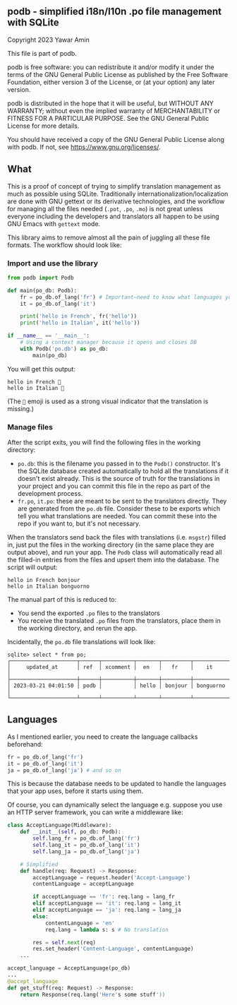 ## podb - simplified i18n/l10n .po file management with SQLite

Copyright 2023 Yawar Amin

This file is part of podb.

podb is free software: you can redistribute it and/or modify it under
the terms of the GNU General Public License as published by the Free Software
Foundation, either version 3 of the License, or (at your option) any later
version.

podb is distributed in the hope that it will be useful, but WITHOUT
ANY WARRANTY; without even the implied warranty of MERCHANTABILITY or FITNESS
FOR A PARTICULAR PURPOSE. See the GNU General Public License for more details.

You should have received a copy of the GNU General Public License along with
podb. If not, see <https://www.gnu.org/licenses/>.

## What

This is a proof of concept of trying to simplify translation management as much
as possible using SQLite. Traditionally internationalization/localization are
done with GNU gettext or its derivative technologies, and the workflow for
managing all the files needed (`.pot`, `.po`, `.mo`) is not great unless
everyone including the developers and translators all happen to be using GNU
Emacs with `gettext` mode.

This library aims to remove almost all the pain of juggling all these file
formats. The workflow should look like:

### Import and use the library

```python
from podb import Podb

def main(po_db: Podb):
    fr = po_db.of_lang('fr') # Important–need to know what languages you need
    it = po_db.of_lang('it')

    print('hello in French', fr('hello'))
    print('hello in Italian', it('hello'))

if __name__ == '__main__':
    # Using a context manager because it opens and closes DB
    with Podb('po.db') as po_db:
        main(po_db)
```

You will get this output:

```
hello in French 🔴
hello in Italian 🔴
```

(The `🔴` emoji is used as a strong visual indicator that the translation is
missing.)

### Manage files

After the script exits, you will find the following files in the working
directory:

- `po.db`: this is the filename you passed in to the `Podb()` constructor. It's
  the SQLite database created automatically to hold all the translations if it
  doesn't exist already. This is the source of truth for the translations in
  your project and you can commit this file in the repo as part of the
  development process.
- `fr.po`, `it.po`: these are meant to be sent to the translators directly. They
  are generated from the `po.db` file. Consider these to be exports which tell
  you what translations are needed. You can commit these into the repo if you
  want to, but it's not necessary.

When the translators send back the files with translations (i.e. `msgstr`)
filled in, just put the files in the working directory (in the same place they
are output above), and run your app. The `Podb` class will automatically read
all the filled-in entries from the files and upsert them into the database. The
script will output:

```
hello in French bonjour
hello in Italian bonguorno
```

The manual part of this is reduced to:

- You send the exported `.po` files to the translators
- You receive the translated `.po` files from the translators, place them in the
  working directory, and rerun the app.

Incidentally, the `po.db` file translations will look like:

```
sqlite> select * from po;
┌─────────────────────┬──────┬──────────┬───────┬─────────┬───────────┐
│     updated_at      │ ref  │ xcomment │  en   │   fr    │    it     │
├─────────────────────┼──────┼──────────┼───────┼─────────┼───────────┤
│ 2023-03-21 04:01:50 │ podb │          │ hello │ bonjour │ bonguorno │
└─────────────────────┴──────┴──────────┴───────┴─────────┴───────────┘
```

## Languages

As I mentioned earlier, you need to create the language callbacks beforehand:

```python
fr = po_db.of_lang('fr')
it = po_db.of_lang('it')
ja = po_db.of_lang('ja') # and so on
```

This is because the database needs to be updated to handle the languages that
your app uses, before it starts using them.

Of course, you can dynamically select the language e.g. suppose you use an HTTP
server framework, you can write a middleware like:

```python
class AcceptLanguage(Middleware):
    def __init__(self, po_db: Podb):
        self.lang_fr = po_db.of_lang('fr')
        self.lang_it = po_db.of_lang('it')
        self.lang_ja = po_db.of_lang('ja')

    # Simplified
    def handle(req: Request) -> Response:
        acceptLanguage = request.header('Accept-Language')
        contentLanguage = acceptLanguage

        if acceptLanguage == 'fr': req.lang = lang_fr
        elif acceptLanguage == 'it': req.lang = lang_it
        elif acceptLanguage == 'ja': req.lang = lang_ja
        else:
            contentLanguage = 'en'
            req.lang = lambda s: s # No translation

        res = self.next(req)
        res.set_header('Content-Language', contentLanguage)
    ...

accept_language = AcceptLanguage(po_db)
...
@accept_language
def get_stuff(req: Request) -> Response:
    return Response(req.lang('Here's some stuff'))
```

